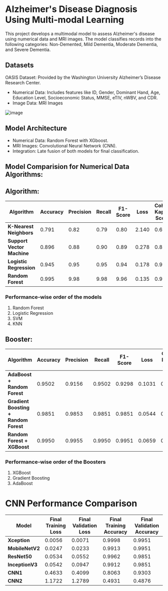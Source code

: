 # Alzheimer's Disease Diagnosis Using Multi-modal Learning

This project develops a multimodal model to assess Alzheimer's disease using numerical data and MRI images. 
The model classifies records into the following categories: Non-Demented, Mild Dementia, Moderate Dementia, and Severe Dementia.

## Datasets
OASIS Dataset: Provided by the Washington University Alzheimer’s Disease Research Center.

- Numerical Data: Includes features like ID, Gender, Dominant Hand, Age, Education Level, Socioeconomic Status, MMSE, eTIV, nWBV, and CDR.
- Image Data: MRI Images

![image](https://github.com/user-attachments/assets/79cf2858-76f9-4772-a195-aba66d1f7e11)

## Model Architecture

- Numerical Data: Random Forest with XGboost.
- MRI Images: Convolutional Neural Network (CNN).
- Integration: Late fusion of both models for final classification.

## Model Comparision for Numerical Data Algorithms:

## Algorithm: 

| Algorithm                   | Accuracy | Precision | Recall | F1-Score | Loss | Cohen Kappa Score | Matthews Corr. Coeff. | Hamming Loss | Weighted Jaccard |
|-----------------------------|----------|-----------------|--------------|----------------|----------|-------------------|-----------------------|--------------|------------------|
| **K-Nearest Neighbors**     | 0.791    | 0.82            | 0.79         | 0.80           | 2.140    | 0.672             | 0.674                 | 0.209        | 0.705            |
| **Support Vector Machine**  | 0.896    | 0.88            | 0.90         | 0.89           | 0.278    | 0.831             | 0.832                 | 0.104        | 0.837            |
| **Logistic Regression**     | 0.945    | 0.95            | 0.95         | 0.94           | 0.178    | 0.912             | 0.913                 | 0.055        | 0.904            |
| **Random Forest**           | 0.995    | 9.98            | 9.98         | 9.96           | 0.135    | 0.992             | 0.992                 | 0.005        | 0.991            |


### Performance-wise order of the models
1. Random Forest
2. Logistic Regression
3. SVM
4. KNN

## Booster: 

| Algorithm                                | Accuracy | Precision | Recall | F1-Score | Loss | Cohen Kappa Score | Matthews Corr. Coeff. | Hamming Loss | Weighted Jaccard |
|------------------------------------------|----------|-----------------|--------------|----------------|----------|-------------------|-----------------------|--------------|------------------|
| **AdaBoost + Random Forest**     | 0.9502   | 0.9156          | 0.9502       | 0.9298         | 0.1031   | 0.9192           | 0.9230               | 0.0498       | 0.9156           |
| **Gradient Boosting + Random Forest** | 0.9851   | 0.9853          | 0.9851       | 0.9851         | 0.0544   | 0.9759           | 0.9760               | 0.0149       | 0.9706           |
| **Random Forest + XGBoost** | 0.9950   | 0.9955          | 0.9950       | 0.9951         | 0.0659   | 0.9920           | 0.9920               | 0.0050       | 0.9905           |

### Performance-wise order of the Boosters
1. XGBoost
2. Gradient Boosting
3. AdaBoost

# CNN Performance Comparison


| Model         | Final Training Loss | Final Validation Loss | Final Training Accuracy | Final Validation Accuracy |
|---------------|---------------------|-----------------------|-------------------------|---------------------------|
| **Xception**     | 0.0056              | 0.0071               | 0.9998                     | 0.9951                       |
| **MobileNetV2** | 0.0247             | 0.0233               | 0.9913                     | 0.9951                        |
| **ResNet50**  | 0.0534              | 0.0552               | 0.9962                  | 0.9851                    |
| **InceptionV3** | 0.0542             | 0.0947               | 0.9912                  | 0.9851                    |
| **CNN1**      | 0.4633              | 0.4099               | 0.8063                  | 0.9303                    |
| **CNN2**      | 1.1722              | 1.2789               | 0.4931                  | 0.4876                    |

